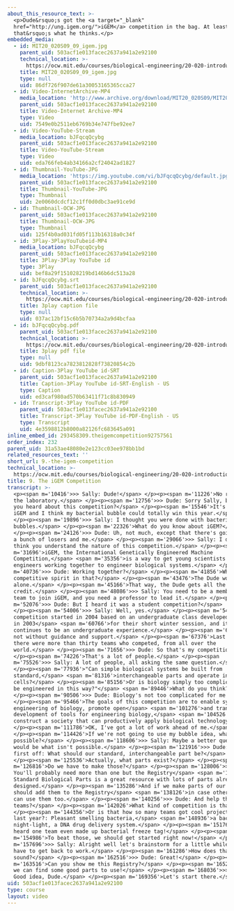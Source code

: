 ```yaml
---
about_this_resource_text: >-
  <p>Dude&rsquo;s got the <a target="_blank"
  href="http://ung.igem.org/">iGEM</a> competition in the bag. At least
  that&rsquo;s what he thinks.</p>
embedded_media:
  - id: MIT20_020S09_09_igem.jpg
    parent_uid: 503acf1e013facec2637a941a2e92100
    technical_location: >-
      https://ocw.mit.edu/courses/biological-engineering/20-020-introduction-to-biological-engineering-design-spring-2009/biobuilder-animations/9.-the-igem-competition/MIT20_020S09_09_igem.jpg
    title: MIT20_020S09_09_igem.jpg
    type: null
    uid: 86df726f907de61a30053165365cca27
  - id: Video-InternetArchive-MP4
    media_location: 'http://www.archive.org/download/MIT20_020S09/MIT20_020S09_igem.mp4'
    parent_uid: 503acf1e013facec2637a941a2e92100
    title: Video-Internet Archive-MP4
    type: Video
    uid: 7549e0b2511eb6769b34e747fbe92ee7
  - id: Video-YouTube-Stream
    media_location: bJFqcqQcybg
    parent_uid: 503acf1e013facec2637a941a2e92100
    title: Video-YouTube-Stream
    type: Video
    uid: eda766feb4ab34166a2cf24042ad1827
  - id: Thumbnail-YouTube-JPG
    media_location: 'https://img.youtube.com/vi/bJFqcqQcybg/default.jpg'
    parent_uid: 503acf1e013facec2637a941a2e92100
    title: Thumbnail-YouTube-JPG
    type: Thumbnail
    uid: 2e0060dcdcf12c1ff0d0dbc3ae91ce9d
  - id: Thumbnail-OCW-JPG
    parent_uid: 503acf1e013facec2637a941a2e92100
    title: Thumbnail-OCW-JPG
    type: Thumbnail
    uid: 125f4b0ad031fd05f113b16318a0c34f
  - id: 3Play-3PlayYouTubeid-MP4
    media_location: bJFqcqQcybg
    parent_uid: 503acf1e013facec2637a941a2e92100
    title: 3Play-3Play YouTube id
    type: 3Play
    uid: bef8a29f151028219bd146b6dc513a28
  - id: bJFqcqQcybg.srt
    parent_uid: 503acf1e013facec2637a941a2e92100
    technical_location: >-
      https://ocw.mit.edu/courses/biological-engineering/20-020-introduction-to-biological-engineering-design-spring-2009/biobuilder-animations/9.-the-igem-competition/bJFqcqQcybg.srt
    title: 3play caption file
    type: null
    uid: 037ac12bf15c6b5b70734a2a9d4bcfaa
  - id: bJFqcqQcybg.pdf
    parent_uid: 503acf1e013facec2637a941a2e92100
    technical_location: >-
      https://ocw.mit.edu/courses/biological-engineering/20-020-introduction-to-biological-engineering-design-spring-2009/biobuilder-animations/9.-the-igem-competition/bJFqcqQcybg.pdf
    title: 3play pdf file
    type: null
    uid: 9dbf8123ca7823812828f73820854c2b
  - id: Caption-3Play YouTube id-SRT
    parent_uid: 503acf1e013facec2637a941a2e92100
    title: Caption-3Play YouTube id-SRT-English - US
    type: Caption
    uid: ed3caf980ad570b63411f71c8b830949
  - id: Transcript-3Play YouTube id-PDF
    parent_uid: 503acf1e013facec2637a941a2e92100
    title: Transcript-3Play YouTube id-PDF-English - US
    type: Transcript
    uid: 4e3598812b8000a82126fc683645a091
inline_embed_id: 293458309.theigemcompetition92757561
order_index: 232
parent_uid: 31a53ae48080e2e123cc03ee978bb1bd
related_resources_text: ''
short_url: 9.-the-igem-competition
technical_location: >-
  https://ocw.mit.edu/courses/biological-engineering/20-020-introduction-to-biological-engineering-design-spring-2009/biobuilder-animations/9.-the-igem-competition
title: 9. The iGEM Competition
transcript: >-
  <p><span m='10416'>>> Sally: Dude!</span> </p><p><span m='11226'>No running in
  the laboratory.</span> </p><p><span m='12756'>>> Dude: Sorry Sally, but have
  you heard about this competition?</span> </p><p><span m='15546'>It's called
  iGEM and I think my bacterial bubble could totally win this year.</span>
  </p><p><span m='19896'>>> Sally: I thought you were done with bacterial
  bubbles.</span> </p><p><span m='22326'>What do you know about iGEM?</span>
  </p><p><span m='24126'>>> Dude: Uh, not much, except that there's going to be
  a bunch of losers and me.</span> </p><p><span m='29066'>>> Sally: I don't
  think you understand the nature of this competition.</span> </p><p><span
  m='31696'>iGEM, the International Genetically Engineered Machine
  Competition,</span> <span m='35356'>is a way to get young scientists and
  engineers working together to engineer biological systems.</span> </p><p><span
  m='40736'>>> Dude: Working together?</span> </p><p><span m='41856'>Where's the
  competitive spirit in that?</span> </p><p><span m='43476'>The Dude works
  alone.</span> </p><p><span m='45166'>That way, the Dude gets all the
  credit.</span> </p><p><span m='48086'>>> Sally: You need to be a member of a
  team to join iGEM, and you need a professor to lead it.</span> </p><p><span
  m='52076'>>> Dude: But I heard it was a student competition?</span>
  </p><p><span m='54006'>>> Sally: Well, yes.</span> </p><p><span m='54856'>The
  competition started in 2004 based on an undergraduate class developed at MIT
  in 2003</span> <span m='60766'>for their short winter session, and it
  continues to be an undergraduate experience.</span> </p><p><span m='65296'>But
  not without guidance and support.</span> </p><p><span m='67376'>Last year
  there were more than thirty teams who competed, from all over the
  world.</span> </p><p><span m='71656'>>> Dude: So that's my competition?</span>
  </p><p><span m='74226'>That's a lot of people.</span> </p><p><span
  m='75526'>>> Sally: A lot of people, all asking the same question.</span>
  </p><p><span m='77936'>"Can simple biological systems be built from
  standard,</span> <span m='81316'>interchangeable parts and operate in living
  cells?</span> </p><p><span m='85156'>Or is biology simply too complicated to
  be engineered in this way?"</span> <span m='89446'>What do you think?</span>
  </p><p><span m='90506'>>> Dude: Biology's not too complicated for me!</span>
  </p><p><span m='95466'>The goals of this competition are to enable systematic
  engineering of biology, promote open</span> <span m='101276'>and transparent
  development of tools for engineering biology,</span> <span m='104526'>and help
  construct a society that can productively apply biological technology.</span>
  </p><p><span m='111786'>OK, I've got a lot of work ahead of me.</span>
  </p><p><span m='114426'>If we're not going to use my bubble idea, what else is
  possible?</span> </p><p><span m='118606'>>> Sally: Maybe a better question
  would be what isn't possible.</span> </p><p><span m='121916'>>> Dude: Ok, so
  first off: What should our standard, interchangeable part be?</span>
  </p><p><span m='125536'>Actually, what parts exist?</span> </p><p><span
  m='126816'>Do we have to make those?</span> </p><p><span m='128006'>>> Sally:
  You'll probably need more than one but the Registry</span> <span m='130566'>of
  Standard Biological Parts is a great resource with lots of parts already
  designed.</span> </p><p><span m='135286'>And if we make parts of our own, we
  should add them to the Registry</span> <span m='138126'>in case other teams
  can use them too.</span> </p><p><span m='140256'>>> Dude: And help the other
  teams?</span> </p><p><span m='142026'>What kind of competition is that?</span>
  </p><p><span m='144356'>Or is that how so many teams got cool projects going
  last year?: Pleasant smelling bacteria,</span> <span m='148936'>a bacterial
  night-light, a DNA drug delivery system.</span> </p><p><span m='151766'>I
  heard one team even made up bacterial freeze tag!</span> </p><p><span
  m='154986'>To beat those, we should get started right now!</span> </p><p><span
  m='157696'>>> Sally: Alright well let's brainstorm for a little while before I
  have to get back to work.</span> </p><p><span m='161286'>How does that
  sound?</span> </p><p><span m='162516'>>> Dude: Great!</span> </p><p><span
  m='163516'>Can you show me this Registry?</span> </p><p><span m='165276'>Maybe
  we can find some good parts to use!</span> </p><p><span m='168036'>>> Sally:
  Good idea, Dude.</span> </p><p><span m='169356'>Let's start there.</span> </p>
uid: 503acf1e013facec2637a941a2e92100
type: course
layout: video
---
```

